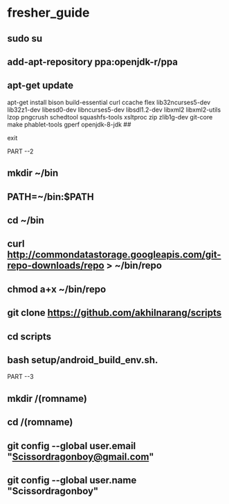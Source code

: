 # fresher_guide

## sudo su

## add-apt-repository ppa:openjdk-r/ppa

## apt-get update

apt-get install bison build-essential curl ccache flex lib32ncurses5-dev lib32z1-dev
libesd0-dev libncurses5-dev libsdl1.2-dev libxml2 libxml2-utils lzop pngcrush schedtool
squashfs-tools xsltproc zip zlib1g-dev git-core make phablet-tools gperf openjdk-8-jdk ##

exit

PART --2

## mkdir ~/bin

## PATH=~/bin:$PATH

##  cd ~/bin

##  curl http://commondatastorage.googleapis.com/git-repo-downloads/repo > ~/bin/repo

## chmod a+x ~/bin/repo ##

##  git clone https://github.com/akhilnarang/scripts  ##

## cd scripts ## 

##  bash setup/android_build_env.sh. ##

PART --3
## mkdir /(romname)

## cd /(romname)

## git config --global user.email "Scissordragonboy@gmail.com" ##

## git config --global user.name "Scissordragonboy" ##
